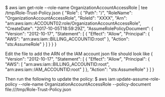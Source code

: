 $ aws iam get-role --role-name OrganizationAccountAccessRole | tee /tmp/Role-Trust-Policy.json
{
    "Role": {
        "Path": "/",
        "RoleName": "OrganizationAccountAccessRole",
        "RoleId": "XXXX",
        "Arn": "arn:aws:iam::ACCOUNT02:role/OrganizationAccountAccessRole",
        "CreateDate": "2017-10-05T18:59:29Z",
        "AssumeRolePolicyDocument": {
            "Version": "2012-10-17",
            "Statement": [
                {
                    "Effect": "Allow",
                    "Principal": {
                        "AWS": "arn:aws:iam::BILLING_ACCOUNTID:root"
                    },
                    "Action": "sts:AssumeRole"
                }
            ]
        }
    }
}


Edit the file to add the ARN of the IAM account
json file should look like
{
  "Version": "2012-10-17",
  "Statement": [
    {
      "Effect": "Allow",
      "Principal": {
        "AWS": [
          "arn:aws:iam::BILLING_ACCOUNTID:root",
          "arn:aws:iam::IAM_ACCOUNTID:root"
        ]
      },
      "Action": "sts:AssumeRole"
    }
  ]
}

Then run the following to update the policy:
$ aws iam update-assume-role-policy --role-name OrganizationAccountAccessRole --policy-document file:///tmp/Role-Trust-Policy.json
